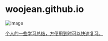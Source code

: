 # woojean.github.io

![image](https://github.com/woojean/woojean.github.io/blob/master/images/icon.png)

<a href="http://woojean.github.io" target="_blank">个人的一些学习总结，方便用到时可以快速复习。</a>




